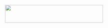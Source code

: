 <p align="left"><a href="https://heroku.com/deploy?template=https://github.com/coderparv/divinearmy"> <img src="https://img.shields.io/badge/Deploy%20To%20Heroku-white?style=for-the-badge&logo=heroku" width="320" height="58.45"/></a></p>
